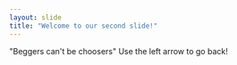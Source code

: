 ```yaml
---
layout: slide
title: "Welcome to our second slide!"
---
```

"Beggers can't be choosers"
Use the left arrow to go back!
